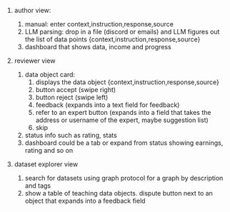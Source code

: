 1. author view:

    1. manual: enter  context,instruction,response,source
    1. LLM parsing: drop in a file (discord or emails) and LLM figures out the list of data points {context,instruction,response,source}
    1. dashboard that shows data, income and progress

2. reviewer view
    1. data object card:
        1. displays the data object {context,instruction,response,source}
        1. button accept (swipe right)
        1. button reject (swipe left)
        1. feedback (expands into a text field for feedback)
        1. refer to an expert button (expands into a field that takes the address or username of the expert, maybe suggestion list)
        1. skip
    1. status info such as rating, stats
    1. dashboard could be a tab or expand from status showing earnings, rating and so on

3. dataset explorer view
    1. search for datasets using graph protocol for a graph by description and tags
    1. show a table of teaching data objects. dispute button next to an object that expands into a feedback field
